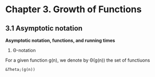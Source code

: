 # Chapter 3. Growth of Functions

## 3.1 Asymptotic notation

**Asymptotic notation, functions, and running times**

1. &Theta;-notation

For a given function g(n), we denote by &Theta;(g(n)) the set of functiuons

```
&Theta;(g(n))
```
